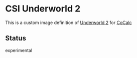 # CSI Underworld 2

This is a custom image definition of [Underworld 2](https://github.com/underworldcode/underworld2/) for [CoCalc](https://cocalc.com)

## Status

experimental

